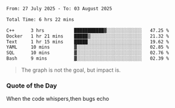 <!--START_SECTION:waka-->

```txt
From: 27 July 2025 - To: 03 August 2025

Total Time: 6 hrs 22 mins

C++      3 hrs           ███████████▓░░░░░░░░░░░░░   47.25 %
Docker   1 hr 21 mins    █████▒░░░░░░░░░░░░░░░░░░░   21.32 %
Text     1 hr 15 mins    █████░░░░░░░░░░░░░░░░░░░░   19.62 %
YAML     10 mins         ▓░░░░░░░░░░░░░░░░░░░░░░░░   02.85 %
SQL      10 mins         ▓░░░░░░░░░░░░░░░░░░░░░░░░   02.76 %
Bash     9 mins          ▓░░░░░░░░░░░░░░░░░░░░░░░░   02.39 %
```

<!--END_SECTION:waka--> 
> The graph is not the goal, but impact is.

### Quote of the Day
When the code whispers,then bugs echo
